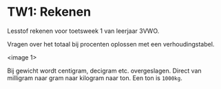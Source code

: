 # TW1: Rekenen

Lesstof rekenen voor toetsweek 1 van leerjaar 3VWO.

Vragen over het totaal bij procenten oplossen met een verhoudingstabel.

<image 1>

Bij gewicht wordt centigram, decigram etc. overgeslagen. Direct van milligram naar gram naar kilogram naar ton. Een ton is `1000kg`.
